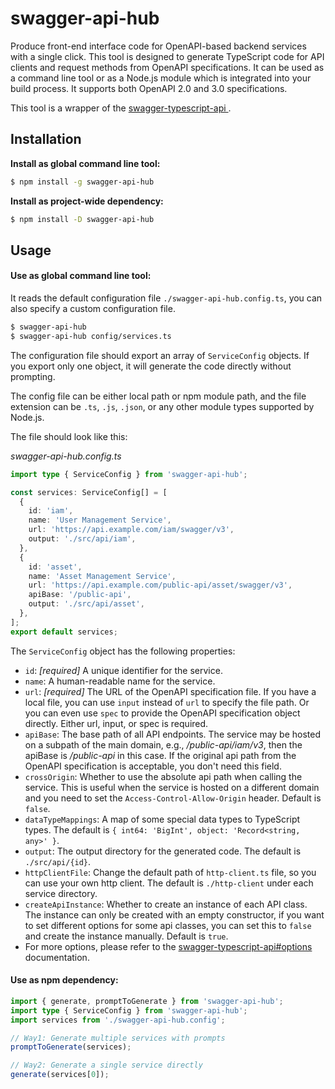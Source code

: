# swagger-api-hub

Produce front-end interface code for OpenAPI-based backend services with a single click. This tool is designed to generate TypeScript code for API clients and request methods from OpenAPI specifications. It can be used as a command line tool or as a Node.js module which is integrated into your build process. It supports both OpenAPI 2.0 and 3.0 specifications.

This tool is a wrapper of the [swagger-typescript-api
](https://github.com/acacode/swagger-typescript-api).

## Installation

**Install as global command line tool:**

```bash
$ npm install -g swagger-api-hub
```

**Install as project-wide dependency:**

```bash
$ npm install -D swagger-api-hub
```

## Usage

#### Use as global command line tool:

It reads the default configuration file `./swagger-api-hub.config.ts`, you can also specify a custom configuration file.

```bash
$ swagger-api-hub
$ swagger-api-hub config/services.ts
```

The configuration file should export an array of `ServiceConfig` objects. If you export only one object, it will generate the code directly without prompting.

The config file can be either local path or npm module path, and the file extension can be `.ts`, `.js`, `.json`, or any other module types supported by Node.js.

The file should look like this:

_swagger-api-hub.config.ts_

```typescript
import type { ServiceConfig } from 'swagger-api-hub';

const services: ServiceConfig[] = [
  {
    id: 'iam',
    name: 'User Management Service',
    url: 'https://api.example.com/iam/swagger/v3',
    output: './src/api/iam',
  },
  {
    id: 'asset',
    name: 'Asset Management Service',
    url: 'https://api.example.com/public-api/asset/swagger/v3',
    apiBase: '/public-api',
    output: './src/api/asset',
  },
];
export default services;
```

The `ServiceConfig` object has the following properties:

- `id`: _[required]_ A unique identifier for the service.
- `name`: A human-readable name for the service.
- `url`: _[required]_ The URL of the OpenAPI specification file. If you have a local file, you can use `input` instead of `url` to specify the file path. Or you can even use `spec` to provide the OpenAPI specification object directly. Either url, input, or spec is required.
- `apiBase`: The base path of all API endpoints. The service may be hosted on a subpath of the main domain, e.g., _/public-api/iam/v3_, then the apiBase is _/public-api_ in this case. If the original api path from the OpenAPI specification is acceptable, you don't need this field.
- `crossOrigin`: Whether to use the absolute api path when calling the service. This is useful when the service is hosted on a different domain and you need to set the `Access-Control-Allow-Origin` header. Default is `false`.
- `dataTypeMappings`: A map of some special data types to TypeScript types. The default is `{ int64: 'BigInt', object: 'Record<string, any>' }`.
- `output`: The output directory for the generated code. The default is `./src/api/{id}`.
- `httpClientFile`: Change the default path of `http-client.ts` file, so you can use your own http client. The default is `./http-client` under each service directory.
- `createApiInstance`: Whether to create an instance of each API class. The instance can only be created with an empty constructor, if you want to set different options for some api classes, you can set this to `false` and create the instance manually. Default is `true`.
- For more options, please refer to the [swagger-typescript-api#options](https://github.com/acacode/swagger-typescript-api?tab=readme-ov-file#-options) documentation.

#### Use as npm dependency:

```typescript
import { generate, promptToGenerate } from 'swagger-api-hub';
import type { ServiceConfig } from 'swagger-api-hub';
import services from './swagger-api-hub.config';

// Way1: Generate multiple services with prompts
promptToGenerate(services);

// Way2: Generate a single service directly
generate(services[0]);
```
